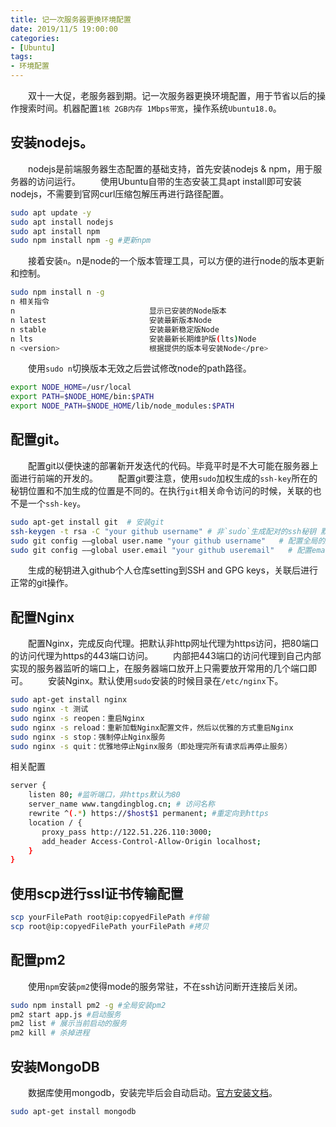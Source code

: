 ```yaml
---
title: 记一次服务器更换环境配置
date: 2019/11/5 19:00:00
categories:
- [Ubuntu]
tags:
- 环境配置
---
```

&emsp;&emsp;双十一大促，老服务器到期。记一次服务器更换环境配置，用于节省以后的操作搜索时间。机器配置`1核 2GB内存 1Mbps带宽`，操作系统`Ubuntu18.0`。
<!--more-->
## 安装nodejs。
&emsp;&emsp;nodejs是前端服务器生态配置的基础支持，首先安装nodejs & npm，用于服务器的访问运行。
&emsp;&emsp;使用Ubuntu自带的生态安装工具apt install即可安装nodejs，不需要到官网curl压缩包解压再进行路径配置。
```bash
sudo apt update -y
sudo apt install nodejs
sudo apt install npm
sudo npm install npm -g #更新npm
```
&emsp;&emsp;接着安装`n`。n是node的一个版本管理工具，可以方便的进行node的版本更新和控制。
```bash
sudo npm install n -g
n 相关指令
n                              显示已安装的Node版本
n latest                       安装最新版本Node
n stable                       安装最新稳定版Node
n lts                          安装最新长期维护版(lts)Node
n <version>                    根据提供的版本号安装Node</pre>
```
&emsp;&emsp;使用`sudo n`切换版本无效之后尝试修改node的path路径。

```bash
export NODE_HOME=/usr/local
export PATH=$NODE_HOME/bin:$PATH
export NODE_PATH=$NODE_HOME/lib/node_modules:$PATH
```

## 配置git。
&emsp;&emsp;配置git以便快速的部署新开发迭代的代码。毕竟平时是不大可能在服务器上面进行前端的开发的。
&emsp;&emsp;配置git要注意，使用`sudo`加权生成的`ssh-key`所在的秘钥位置和不加生成的位置是不同的。在执行`git`相关命令访问的时候，关联的也不是一个`ssh-key`。
```bash
sudo apt-get install git  # 安装git
ssh-keygen -t rsa -C "your github username" # 非`sudo`生成配对的ssh秘钥 默认目录在 ~/.ssh/id_rsa.pub 下
sudo git config ––global user.name "your github username"   # 配置全局的用户名
sudo git config ––global user.email "your github useremail"   # 配置email
```
&emsp;&emsp;生成的秘钥进入github个人仓库setting到SSH and GPG keys，关联后进行正常的git操作。

## 配置Nginx
&emsp;&emsp;配置Nginx，完成反向代理。把默认非http网址代理为https访问，把80端口的访问代理为https的443端口访问。
&emsp;&emsp;内部把443端口的访问代理到自己内部实现的服务器监听的端口上，在服务器端口放开上只需要放开常用的几个端口即可。
&emsp;&emsp;安装Nginx。默认使用`sudo`安装的时候目录在`/etc/nginx`下。
```bash
sudo apt-get install nginx
sudo nginx -t 测试
sudo nginx -s reopen：重启Nginx
sudo nginx -s reload：重新加载Nginx配置文件，然后以优雅的方式重启Nginx
sudo nginx -s stop：强制停止Nginx服务
sudo nginx -s quit：优雅地停止Nginx服务（即处理完所有请求后再停止服务）
```
相关配置
```bash
server {
    listen 80; #监听端口，非https默认为80
    server_name www.tangdingblog.cn; # 访问名称
    rewrite ^(.*) https://$host$1 permanent; #重定向到https
    location / {
       proxy_pass http://122.51.226.110:3000;
       add_header Access-Control-Allow-Origin localhost;
    }
}
```

## 使用scp进行ssl证书传输配置
```bash
scp yourFilePath root@ip:copyedFilePath #传输
scp root@ip:copyedFilePath yourFilePath #拷贝
```


## 配置pm2
&emsp;&emsp;使用`npm`安装`pm2`使得mode的服务常驻，不在ssh访问断开连接后关闭。
```bash
sudo npm install pm2 -g #全局安装pm2
pm2 start app.js #启动服务
pm2 list # 展示当前启动的服务
pm2 kill # 杀掉进程
```

## 安装MongoDB
&emsp;&emsp;数据库使用mongodb，安装完毕后会自动启动。[官方安装文档](https://docs.mongodb.com/manual/tutorial/install-mongodb-on-os-x/)。
```bash
sudo apt-get install mongodb
```